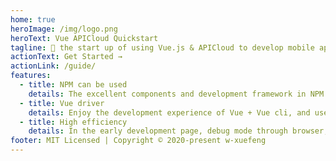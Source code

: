 ```yaml
---
home: true
heroImage: /img/logo.png
heroText: Vue APICloud Quickstart
tagline: 🚀 the start up of using Vue.js & APICloud to develop mobile applications
actionText: Get Started →
actionLink: /guide/
features:
  - title: NPM can be used
    details: The excellent components and development framework in NPM can be used to improve development efficiency.
  - title: Vue driver
    details: Enjoy the development experience of Vue + Vue cli, and use the excellent UI component library or framework of vue.js.
  - title: High efficiency
    details: In the early development page, debug mode through browser, debugging later in the mobile terminal device, so that the development efficiency is improved again.
footer: MIT Licensed | Copyright © 2020-present w-xuefeng
---
```

